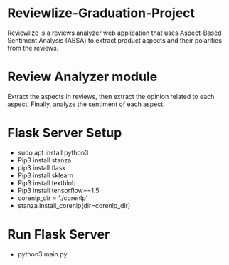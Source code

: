 # Reviewlize-Graduation-Project
Reviewlize is a reviews analyzer web application that uses Aspect-Based Sentiment Analysis (ABSA) to extract product aspects and their polarities from the reviews.
# Review Analyzer module 
Extract the aspects in reviews, then extract the opinion related to each aspect. Finally, analyze the sentiment of each aspect.


  # Flask Server Setup
  - sudo apt install python3
  - Pip3 install stanza
  - pip3 install flask
  - Pip3 install sklearn
  - Pip3 install textblob
  - Pip3 install tensorflow==1.5
  - corenlp_dir = './corenlp'
  - stanza.install_corenlp(dir=corenlp_dir)

  # Run Flask Server
  * python3 main.py



